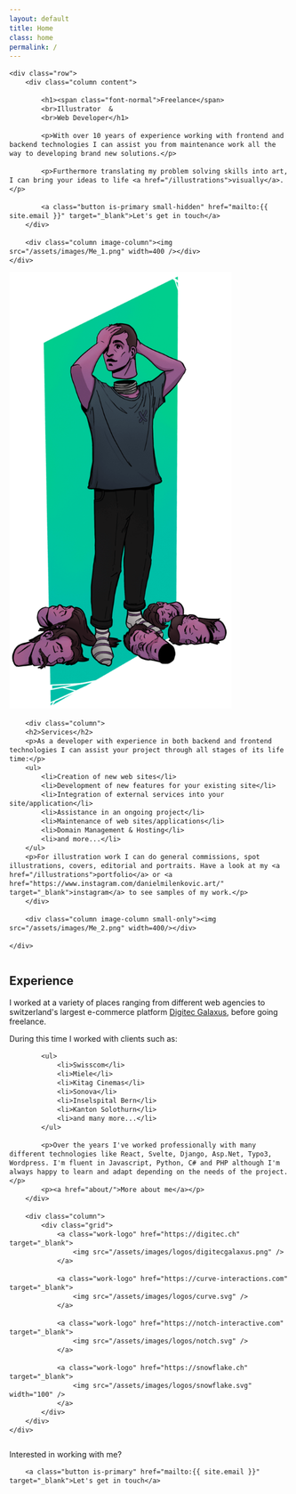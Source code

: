 ```yaml
---
layout: default
title: Home
class: home
permalink: /
---
```


<div class="home-introduction wrapper">

    <div class="row">    
        <div class="column content">

            <h1><span class="font-normal">Freelance</span> 
            <br>Illustrator  & 
            <br>Web Developer</h1>

            <p>With over 10 years of experience working with frontend and backend technologies I can assist you from maintenance work all the way to developing brand new solutions.</p>
            
            <p>Furthermore translating my problem solving skills into art, I can bring your ideas to life <a href="/illustrations">visually</a>.</p>

            <a class="button is-primary small-hidden" href="mailto:{{ site.email }}" target="_blank">Let's get in touch</a>
        </div>

        <div class="column image-column"><img src="/assets/images/Me_1.png" width=400 /></div>
    </div>
</div>

<div class="home-services wrapper ">
    <div class="row">    
        <div class="column image-column small-hidden"><img src="/assets/images/Me_2.png" width=400/></div>

        <div class="column">
        <h2>Services</h2>
        <p>As a developer with experience in both backend and frontend technologies I can assist your project through all stages of its life time:</p>
        <ul>
            <li>Creation of new web sites</li>
            <li>Development of new features for your existing site</li>
            <li>Integration of external services into your site/application</li>
            <li>Assistance in an ongoing project</li>
            <li>Maintenance of web sites/applications</li>
            <li>Domain Management & Hosting</li>
            <li>and more...</li>
        </ul>
        <p>For illustration work I can do general commissions, spot illustrations, covers, editorial and portraits. Have a look at my <a href="/illustrations">portfolio</a> or <a href="https://www.instagram.com/danielmilenkovic.art/" target="_blank">instagram</a> to see samples of my work.</p>
        </div>

        <div class="column image-column small-only"><img src="/assets/images/Me_2.png" width=400/></div>

    </div>

</div>

<div class="home-experience wrapper ">
    <div class="row">    
        <div class="column">
            <h2>Experience</h2>
            <p>I worked at a variety of places ranging from different web agencies to switzerland's largest e-commerce platform <a href="https://digitec.ch" target="_blank">Digitec Galaxus</a>, before going freelance.</p>
            <p>During this time I worked with clients such as:</p>

            <ul>
                <li>Swisscom</li>
                <li>Miele</li>
                <li>Kitag Cinemas</li>
                <li>Sonova</li>
                <li>Inselspital Bern</li>
                <li>Kanton Solothurn</li>
                <li>and many more...</li>
            </ul>

            <p>Over the years I've worked professionally with many different technologies like React, Svelte, Django, Asp.Net, Typo3, Wordpress. I'm fluent in Javascript, Python, C# and PHP although I'm always happy to learn and adapt depending on the needs of the project.</p>
            <p><a href="about/">More about me</a></p>
        </div>

        <div class="column">
            <div class="grid">
                <a class="work-logo" href="https://digitec.ch" target="_blank">
                    <img src="/assets/images/logos/digitecgalaxus.png" />
                </a>

                <a class="work-logo" href="https://curve-interactions.com" target="_blank">
                    <img src="/assets/images/logos/curve.svg" />
                </a>

                <a class="work-logo" href="https://notch-interactive.com" target="_blank">
                    <img src="/assets/images/logos/notch.svg" />
                </a>

                <a class="work-logo" href="https://snowflake.ch" target="_blank">
                    <img src="/assets/images/logos/snowflake.svg" width="100" />
                </a>
            </div>
        </div>
    </div>
</div>

<div class="home-call-to-action">
<div class="wrapper">
        <p>Interested in working with me?</p>

        <a class="button is-primary" href="mailto:{{ site.email }}" target="_blank">Let's get in touch</a>
   </div>
</div>
